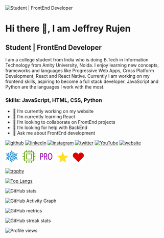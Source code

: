 ![Student | FrontEnd Developer](https://pbs.twimg.com/profile_banners/4784139463/1611301519/1080x360)

# Hi there 👋, I am Jeffrey Rujen
## Student | FrontEnd Developer

I am a college student from India who is doing B.Tech in Information Technology from Amity University, Noida. I enjoy learning new concepts, frameworks and languages like Progressive Web Apps, Cross Platform Development, React and React Native. Currently I am working on my frontend skills, aspiring to become a full stack developer. JavaScript and Python are the languages I work with the most.

### Skills: JavaScript, HTML, CSS, Python

- 🔭 I’m currently working on my website 
- 🌱 I’m currently learning React 
- 👯 I’m looking to collaborate on FrontEnd projects 
- 🤔 I’m looking for help with BackEnd 
- 💬 Ask me about FrontEnd development 


[<img src='https://cdn.jsdelivr.net/npm/simple-icons@3.0.1/icons/github.svg' alt='github' height='40'>](https://github.com/jeffreyrujenr)  [<img src='https://cdn.jsdelivr.net/npm/simple-icons@3.0.1/icons/linkedin.svg' alt='linkedin' height='40'>](https://www.linkedin.com/in/jeffreyrujen/)  [<img src='https://cdn.jsdelivr.net/npm/simple-icons@3.0.1/icons/instagram.svg' alt='instagram' height='40'>](https://www.instagram.com/rujendev/)  [<img src='https://cdn.jsdelivr.net/npm/simple-icons@3.0.1/icons/twitter.svg' alt='twitter' height='40'>](https://twitter.com/jeffreyrujen)  [<img src='https://cdn.jsdelivr.net/npm/simple-icons@3.0.1/icons/youtube.svg' alt='YouTube' height='40'>](https://www.youtube.com/channel/rujendev)  [<img src='https://cdn.jsdelivr.net/npm/simple-icons@3.0.1/icons/icloud.svg' alt='website' height='40'>](www.jeffreyrujen.me)  

<a href='https://archiveprogram.github.com/'><img src='https://raw.githubusercontent.com/acervenky/animated-github-badges/master/assets/acbadge.gif' width='40' height='40'></a> <a href='https://docs.github.com/en/developers'><img src='https://raw.githubusercontent.com/acervenky/animated-github-badges/master/assets/devbadge.gif' width='40' height='40'></a> <a href='https://github.com/pricing'><img src='https://raw.githubusercontent.com/acervenky/animated-github-badges/master/assets/pro.gif' width='40' height='40'></a> <a href='https://stars.github.com/'><img src='https://raw.githubusercontent.com/acervenky/animated-github-badges/master/assets/starbadge.gif' width='35' height='35'></a> <a href='https://docs.github.com/en/github/supporting-the-open-source-community-with-github-sponsors'><img src='https://raw.githubusercontent.com/acervenky/animated-github-badges/master/assets/sponsorbadge.gif' width='35' height='35'></a> 

[![trophy](https://github-profile-trophy.vercel.app/?username=jeffreyrujenr)](https://github.com/ryo-ma/github-profile-trophy)

[![Top Langs](https://github-readme-stats.vercel.app/api/top-langs/?username=jeffreyrujenr)](https://github.com/anuraghazra/github-readme-stats)

![GitHub stats](https://github-readme-stats.vercel.app/api?username=jeffreyrujenr&show_icons=true)  

![GitHub Activity Graph](https://activity-graph.herokuapp.com/graph?username=jeffreyrujenr)  

![GitHub metrics](https://metrics.lecoq.io/jeffreyrujenr)  

![GitHub streak stats](https://github-readme-streak-stats.herokuapp.com/?user=jeffreyrujenr)  

![Profile views](https://gpvc.arturio.dev/jeffreyrujenr)  
